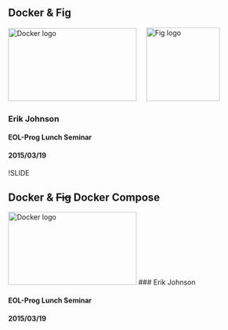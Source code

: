 ## Docker & Fig

<img src='img/docker-logo.png' width=262 height=149 alt='Docker logo'/>
&nbsp;&nbsp;&nbsp;
<img src='img/fig-logo.png' height=150 width=150 alt='Fig logo'/>

### Erik Johnson

#### EOL-Prog Lunch Seminar

#### 2015/03/19

!SLIDE

## Docker & ~~Fig~~ Docker Compose

<img src='img/docker-logo.png' width=262 height=149 alt='Docker logo'/>
### Erik Johnson

#### EOL-Prog Lunch Seminar

#### 2015/03/19
